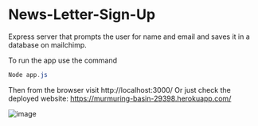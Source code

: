 # News-Letter-Sign-Up

Express server that prompts the user for name and email and saves it in a database on mailchimp. 

To run the app use the command 

```powershell
Node app.js
```

Then from the browser visit http://localhost:3000/
Or just check the deployed website: https://murmuring-basin-29398.herokuapp.com/


![image](https://user-images.githubusercontent.com/105813102/187570982-cc2723c4-2630-4900-8654-011845aa60a0.png)
